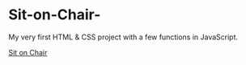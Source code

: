 # Sit-on-Chair-
My very first HTML &amp; CSS project with a few functions in JavaScript. 

[Sit on Chair](https://kitka92.github.io/Sit-on-Chair-/)
